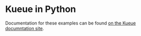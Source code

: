 # Kueue in Python

Documentation for these examples can be found [on the Kueue documntation site](https://kueue.sigs.k8s.io/docs/tasks/run_python_jobs/).


